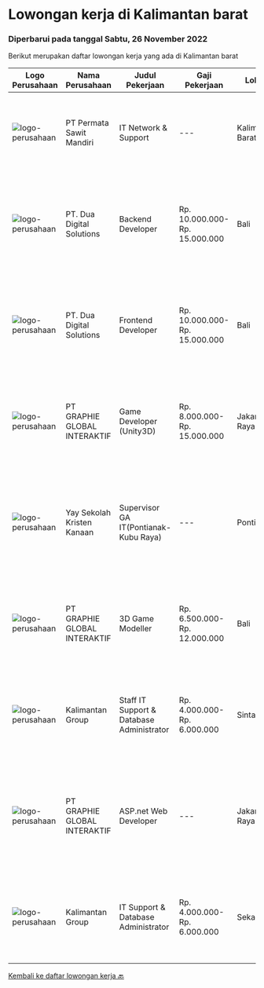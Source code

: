 
  # Lowongan kerja di Kalimantan barat

  ### Diperbarui pada tanggal Sabtu, 26 November 2022

  Berikut merupakan daftar lowongan kerja yang ada di Kalimantan barat

  |Logo Perusahaan | Nama Perusahaan | Judul Pekerjaan | Gaji Pekerjaan | Lokasi | Deskripsi | Tanggal diunggah | Pranala |
  | -------------- | --------------- | --------------- | --------- | --------- | -------------- | ------- | ----------- |
  |![logo-perusahaan](https://i.ibb.co/sqvTCh9/112815900-stock-vector-no-image-available-icon-flat-vector.webp)|PT Permata Sawit Mandiri|IT Network  & Support|---|Kalimantan Barat|Deskripsi Pekerjaan: Support dan validasi design topologi HLD untuk instalasi perangkat firewall, mikrotik, intastalasi CCTV. Konfigurasi dan...|Minggu, 20 November 2022|https://www.jobstreet.co.id/id/job/it-network-support-4114593?token=0~c5402e44-0f3b-4724-995b-2130e69d00e0&sectionRank=1&jobId=jobstreet-id-job-4114593|
|![logo-perusahaan](https://image-service-cdn.seek.com.au/88b73afb9dce87178b763e985c68ae57d7794b34/ee4dce1061f3f616224767ad58cb2fc751b8d2dc)|PT. Dua Digital Solutions|Backend Developer|Rp. 10.000.000-Rp. 15.000.000|Bali|Hello tech Indonesia.Are you a backend engineer that are Passionate about tech and like challenges? We're looking for experienced independent people...|Rabu, 23 November 2022|https://www.jobstreet.co.id/id/job/backend-developer-4117336?token=0~c5402e44-0f3b-4724-995b-2130e69d00e0&sectionRank=2&jobId=jobstreet-id-job-4117336|
|![logo-perusahaan](https://image-service-cdn.seek.com.au/88b73afb9dce87178b763e985c68ae57d7794b34/ee4dce1061f3f616224767ad58cb2fc751b8d2dc)|PT. Dua Digital Solutions|Frontend Developer|Rp. 10.000.000-Rp. 15.000.000|Bali|Hello tech Indonesia.Are you a frontend engineer that are Passionate about tech and like challenges?We're looking for experienced independent people...|Rabu, 23 November 2022|https://www.jobstreet.co.id/id/job/frontend-developer-4117352?token=0~c5402e44-0f3b-4724-995b-2130e69d00e0&sectionRank=3&jobId=jobstreet-id-job-4117352|
|![logo-perusahaan](https://image-service-cdn.seek.com.au/f9a751ea24d68e4658d0eb7882e2db58a9b95cb0/ee4dce1061f3f616224767ad58cb2fc751b8d2dc)|PT GRAPHIE GLOBAL INTERAKTIF|Game Developer (Unity3D)|Rp. 8.000.000-Rp. 15.000.000|Jakarta Raya|Deskripsi Pekerjaan : Usia maksimal 40 tahun Pendidikan terakhir minimal D3 Menyenangi dunia aplikasi komputer dan pembuatan game Mempunyai kemampuan...|Rabu, 23 November 2022|https://www.jobstreet.co.id/id/job/game-developer-unity3d-4097437?token=0~c5402e44-0f3b-4724-995b-2130e69d00e0&sectionRank=4&jobId=jobstreet-id-job-4097437|
|![logo-perusahaan](https://image-service-cdn.seek.com.au/4056b63d44453afc0ab7b22f098d267f8611cea6/ee4dce1061f3f616224767ad58cb2fc751b8d2dc)|Yay Sekolah Kristen Kanaan|Supervisor GA IT(Pontianak-Kubu Raya)|---|Pontianak|Requirements: Minimum Bachelor's degree in Civil Engineering, Electrical Engineering, and Industrial Engineering Maximum age of 43 years old. Minimum...|Sabtu, 19 November 2022|https://www.jobstreet.co.id/id/job/supervisor-ga-it-pontianak-kubu-raya-4094021?token=0~c5402e44-0f3b-4724-995b-2130e69d00e0&sectionRank=5&jobId=jobstreet-id-job-4094021|
|![logo-perusahaan](https://image-service-cdn.seek.com.au/f9a751ea24d68e4658d0eb7882e2db58a9b95cb0/ee4dce1061f3f616224767ad58cb2fc751b8d2dc)|PT GRAPHIE GLOBAL INTERAKTIF|3D Game Modeller|Rp. 6.500.000-Rp. 12.000.000|Bali|Job Responsibilities: Creating 3D Model character for game Smoothing a 3D file Editing 3D File UV Unwrap texturing Humanoid Rigging Required Software...|Selasa, 22 November 2022|https://www.jobstreet.co.id/id/job/3d-game-modeller-4095478?token=0~c5402e44-0f3b-4724-995b-2130e69d00e0&sectionRank=6&jobId=jobstreet-id-job-4095478|
|![logo-perusahaan](https://i.ibb.co/sqvTCh9/112815900-stock-vector-no-image-available-icon-flat-vector.webp)|Kalimantan Group|Staff IT Support & Database Administrator|Rp. 4.000.000-Rp. 6.000.000|Sintang|Minimal Sarjana IT Fresh Graduate atau Berpengalaman Mampu Menghimpun, Menghubungkan (Mengcombine) dan mengupdate data-data perusahaan....|Senin, 14 November 2022|https://www.jobstreet.co.id/id/job/staff-it-support-database-administrator-4104019?token=0~c5402e44-0f3b-4724-995b-2130e69d00e0&sectionRank=7&jobId=jobstreet-id-job-4104019|
|![logo-perusahaan](https://image-service-cdn.seek.com.au/f9a751ea24d68e4658d0eb7882e2db58a9b95cb0/ee4dce1061f3f616224767ad58cb2fc751b8d2dc)|PT GRAPHIE GLOBAL INTERAKTIF|ASP.net Web Developer|---|Jakarta Raya|Kualifikasi : Diutamakan yang sudah berpengalaman web programming minimal setahun Menyukai pekerjaan coding (pasion in coding) Bersemangat belajar...|Sabtu, 12 November 2022|https://www.jobstreet.co.id/id/job/asp.net-web-developer-4084510?token=0~c5402e44-0f3b-4724-995b-2130e69d00e0&sectionRank=8&jobId=jobstreet-id-job-4084510|
|![logo-perusahaan](https://i.ibb.co/sqvTCh9/112815900-stock-vector-no-image-available-icon-flat-vector.webp)|Kalimantan Group|IT Support & Database Administrator|Rp. 4.000.000-Rp. 6.000.000|Sekadau|Minimal Sarjana IT Fresh Graduate atau Berpengalaman Mampu Menghimpun, Menghubungkan (Mengcombine) dan mengupdate data-data perusahaan....|Senin, 07 November 2022|https://www.jobstreet.co.id/id/job/it-support-database-administrator-4096415?token=0~c5402e44-0f3b-4724-995b-2130e69d00e0&sectionRank=9&jobId=jobstreet-id-job-4096415|


  [Kembali ke daftar lowongan kerja 🔙](../README.md#daftar-lowongan-kerja)
  
